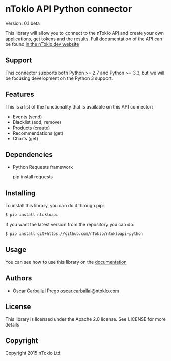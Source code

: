 # nToklo API Python connector

Version: 0.1 beta

This library will allow you to connect to the nToklo API and create your own applications, get tokens and the results. Full documentation of the API can
be found [in the nToklo dev website](https://docs.ntoklo.com)

## Support

This connector supports both Python >= 2.7 and Python >= 3.3, but we will be focusing development on the Python 3 support.

## Features

This is a list of the functionality that is available on this API connector:

* Events (send)
* Blacklist (add, remove)
* Products (create)
* Recommendations (get)
* Charts (get)

## Dependencies

- Python Requests framework

    pip install requests

## Installing

To install this library, you can do it through pip:

    $ pip install ntokloapi

If you want the latest version from the repository you can do:

    $ pip install git+https://github.com/nToklo/ntokloapi-python

## Usage

You can see how to use this library on the [documentation](http://ntokloapi-python.readthedocs.org/en/latest/)

## Authors

- Oscar Carballal Prego <oscar.carballal@ntoklo.com>

## License

This library is licensed under the Apache 2.0 license. See LICENSE for more
details

## Copyright

Copyright 2015 nToklo Ltd.
